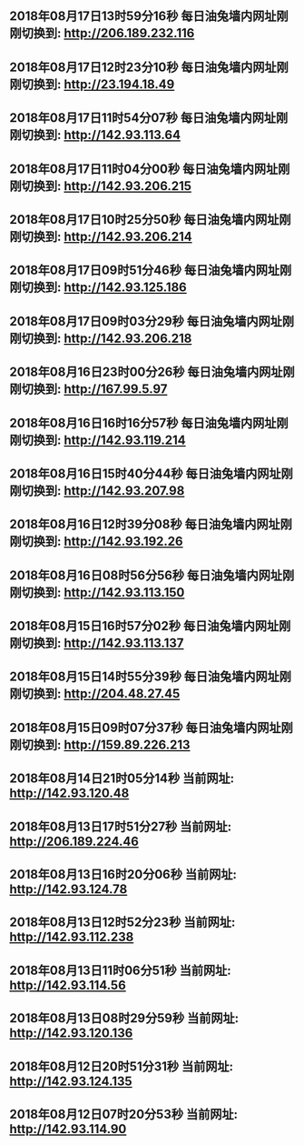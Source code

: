 ## 2018年08月17日13时59分16秒 每日油兔墙内网址刚刚切换到: http://206.189.232.116
## 2018年08月17日12时23分10秒 每日油兔墙内网址刚刚切换到: http://23.194.18.49
## 2018年08月17日11时54分07秒 每日油兔墙内网址刚刚切换到: http://142.93.113.64
## 2018年08月17日11时04分00秒 每日油兔墙内网址刚刚切换到: http://142.93.206.215
## 2018年08月17日10时25分50秒 每日油兔墙内网址刚刚切换到: http://142.93.206.214
## 2018年08月17日09时51分46秒 每日油兔墙内网址刚刚切换到: http://142.93.125.186
## 2018年08月17日09时03分29秒 每日油兔墙内网址刚刚切换到: http://142.93.206.218
## 2018年08月16日23时00分26秒 每日油兔墙内网址刚刚切换到: http://167.99.5.97
## 2018年08月16日16时16分57秒 每日油兔墙内网址刚刚切换到: http://142.93.119.214
## 2018年08月16日15时40分44秒 每日油兔墙内网址刚刚切换到: http://142.93.207.98
## 2018年08月16日12时39分08秒 每日油兔墙内网址刚刚切换到: http://142.93.192.26
## 2018年08月16日08时56分56秒 每日油兔墙内网址刚刚切换到: http://142.93.113.150
## 2018年08月15日16时57分02秒 每日油兔墙内网址刚刚切换到: http://142.93.113.137
## 2018年08月15日14时55分39秒 每日油兔墙内网址刚刚切换到: http://204.48.27.45
## 2018年08月15日09时07分37秒 每日油兔墙内网址刚刚切换到: http://159.89.226.213
## 2018年08月14日21时05分14秒 当前网址: http://142.93.120.48
## 2018年08月13日17时51分27秒 当前网址: http://206.189.224.46
## 2018年08月13日16时20分06秒 当前网址: http://142.93.124.78
## 2018年08月13日12时52分23秒 当前网址: http://142.93.112.238
## 2018年08月13日11时06分51秒 当前网址: http://142.93.114.56
## 2018年08月13日08时29分59秒 当前网址: http://142.93.120.136
## 2018年08月12日20时51分31秒 当前网址: http://142.93.124.135
## 2018年08月12日07时20分53秒 当前网址: http://142.93.114.90

